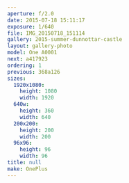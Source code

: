 ```yaml
---
aperture: f/2.0
date: 2015-07-18 15:11:17
exposure: 1/640
file: IMG_20150718_151114
gallery: 2015-summer-dunnottar-castle
layout: gallery-photo
model: One A0001
next: a417923
ordering: 1
previous: 368a126
sizes:
  1920x1080:
    height: 1080
    width: 1920
  640w:
    height: 360
    width: 640
  200x200:
    height: 200
    width: 200
  96x96:
    height: 96
    width: 96
title: null
make: OnePlus
---
```

